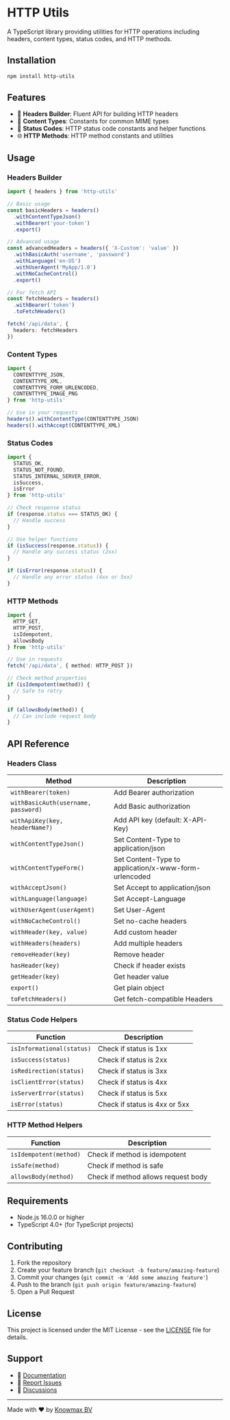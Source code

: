 # HTTP Utils

A TypeScript library providing utilities for HTTP operations including headers, content types, status codes, and HTTP methods.

## Installation

```bash
npm install http-utils
```

## Features

- 🔧 **Headers Builder**: Fluent API for building HTTP headers
- 📝 **Content Types**: Constants for common MIME types
- 🚦 **Status Codes**: HTTP status code constants and helper functions
- 🌐 **HTTP Methods**: HTTP method constants and utilities

## Usage

### Headers Builder

```typescript
import { headers } from 'http-utils'

// Basic usage
const basicHeaders = headers()
  .withContentTypeJson()
  .withBearer('your-token')
  .export()

// Advanced usage
const advancedHeaders = headers({ 'X-Custom': 'value' })
  .withBasicAuth('username', 'password')
  .withLanguage('en-US')
  .withUserAgent('MyApp/1.0')
  .withNoCacheControl()
  .export()

// For fetch API
const fetchHeaders = headers()
  .withBearer('token')
  .toFetchHeaders()

fetch('/api/data', {
  headers: fetchHeaders
})
```

### Content Types

```typescript
import { 
  CONTENTTYPE_JSON, 
  CONTENTTYPE_XML, 
  CONTENTTYPE_FORM_URLENCODED,
  CONTENTTYPE_IMAGE_PNG 
} from 'http-utils'

// Use in your requests
headers().withContentType(CONTENTTYPE_JSON)
headers().withAccept(CONTENTTYPE_XML)
```

### Status Codes

```typescript
import { 
  STATUS_OK, 
  STATUS_NOT_FOUND, 
  STATUS_INTERNAL_SERVER_ERROR,
  isSuccess,
  isError 
} from 'http-utils'

// Check response status
if (response.status === STATUS_OK) {
  // Handle success
}

// Use helper functions
if (isSuccess(response.status)) {
  // Handle any success status (2xx)
}

if (isError(response.status)) {
  // Handle any error status (4xx or 5xx)
}
```

### HTTP Methods

```typescript
import { 
  HTTP_GET, 
  HTTP_POST, 
  isIdempotent, 
  allowsBody 
} from 'http-utils'

// Use in requests
fetch('/api/data', { method: HTTP_POST })

// Check method properties
if (isIdempotent(method)) {
  // Safe to retry
}

if (allowsBody(method)) {
  // Can include request body
}
```

## API Reference

### Headers Class

| Method | Description |
|--------|-------------|
| `withBearer(token)` | Add Bearer authorization |
| `withBasicAuth(username, password)` | Add Basic authorization |
| `withApiKey(key, headerName?)` | Add API key (default: X-API-Key) |
| `withContentTypeJson()` | Set Content-Type to application/json |
| `withContentTypeForm()` | Set Content-Type to application/x-www-form-urlencoded |
| `withAcceptJson()` | Set Accept to application/json |
| `withLanguage(language)` | Set Accept-Language |
| `withUserAgent(userAgent)` | Set User-Agent |
| `withNoCacheControl()` | Set no-cache headers |
| `withHeader(key, value)` | Add custom header |
| `withHeaders(headers)` | Add multiple headers |
| `removeHeader(key)` | Remove header |
| `hasHeader(key)` | Check if header exists |
| `getHeader(key)` | Get header value |
| `export()` | Get plain object |
| `toFetchHeaders()` | Get fetch-compatible Headers |

### Status Code Helpers

| Function | Description |
|----------|-------------|
| `isInformational(status)` | Check if status is 1xx |
| `isSuccess(status)` | Check if status is 2xx |
| `isRedirection(status)` | Check if status is 3xx |
| `isClientError(status)` | Check if status is 4xx |
| `isServerError(status)` | Check if status is 5xx |
| `isError(status)` | Check if status is 4xx or 5xx |

### HTTP Method Helpers

| Function | Description |
|----------|-------------|
| `isIdempotent(method)` | Check if method is idempotent |
| `isSafe(method)` | Check if method is safe |
| `allowsBody(method)` | Check if method allows request body |

## Requirements

- Node.js 16.0.0 or higher
- TypeScript 4.0+ (for TypeScript projects)

## Contributing

1. Fork the repository
2. Create your feature branch (`git checkout -b feature/amazing-feature`)
3. Commit your changes (`git commit -m 'Add some amazing feature'`)
4. Push to the branch (`git push origin feature/amazing-feature`)
5. Open a Pull Request

## License

This project is licensed under the MIT License - see the [LICENSE](LICENSE) file for details.

## Support

- 📖 [Documentation](https://github.com/KnowmaxNL/http-utils#readme)
- 🐛 [Report Issues](https://github.com/KnowmaxNL/http-utils/issues)
- 💬 [Discussions](https://github.com/KnowmaxNL/http-utils/discussions)

---

Made with ❤️ by [Knowmax BV](https://github.com/KnowmaxNL)
